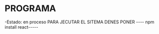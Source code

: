 <h1> PROGRAMA</h1>
-Estado: en proceso
PARA JECUTAR EL SITEMA DENES PONER
---- npm install react----- 
